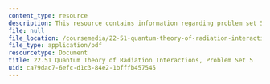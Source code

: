 ```yaml
---
content_type: resource
description: This resource contains information regarding problem set 5.
file: null
file_location: /coursemedia/22-51-quantum-theory-of-radiation-interactions-fall-2012/ca79dac76efcd1c384e21bfffb457545_MIT22_51F12_ps5.pdf
file_type: application/pdf
resourcetype: Document
title: 22.51 Quantum Theory of Radiation Interactions, Problem Set 5
uid: ca79dac7-6efc-d1c3-84e2-1bfffb457545
---
```

